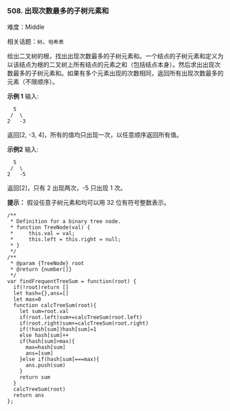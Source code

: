 ### 508. 出现次数最多的子树元素和

难度：Middle

相关话题：`树`、`哈希表`

给出二叉树的根，找出出现次数最多的子树元素和。一个结点的子树元素和定义为以该结点为根的二叉树上所有结点的元素之和（包括结点本身）。然后求出出现次数最多的子树元素和。如果有多个元素出现的次数相同，返回所有出现次数最多的元素（不限顺序）。







**示例 1** 
输入:



```
  5
 /  \
2   -3
```


返回[2, -3, 4]，所有的值均只出现一次，以任意顺序返回所有值。



**示例2** 
输入:



```
  5
 /  \
2   -5
```


返回[2]，只有 2 出现两次，-5 只出现 1 次。







**提示：** 假设任意子树元素和均可以用 32 位有符号整数表示。


```
/**
 * Definition for a binary tree node.
 * function TreeNode(val) {
 *     this.val = val;
 *     this.left = this.right = null;
 * }
 */
/**
 * @param {TreeNode} root
 * @return {number[]}
 */
var findFrequentTreeSum = function(root) {
  if(!root)return []
  let hash={},ans=[]
  let max=0
  function calcTreeSum(root){
    let sum=root.val
    if(root.left)sum+=calcTreeSum(root.left)
    if(root.right)sum+=calcTreeSum(root.right)
    if(!hash[sum])hash[sum]=1
    else hash[sum]++
    if(hash[sum]>max){
      max=hash[sum]
      ans=[sum]
    }else if(hash[sum]===max){
      ans.push(sum)
    }
    return sum
  }
  calcTreeSum(root)
  return ans
};
```

